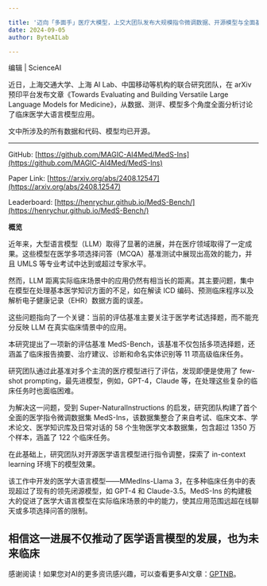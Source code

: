```yaml
---

title: '迈向「多面手」医疗大模型，上交大团队发布大规模指令微调数据、开源模型与全面基准测试'
date: 2024-09-05
author: ByteAILab

---
```


编辑 | ScienceAI

近日，上海交通大学、上海 AI Lab、中国移动等机构的联合研究团队，在 arXiv 预印平台发布文章《Towards Evaluating and Building Versatile Large Language Models for Medicine》，从数据、测评、模型多个角度全面分析讨论了临床医学大语言模型应用。

文中所涉及的所有数据和代码、模型均已开源。

---


GitHub: [https://github.com/MAGIC-AI4Med/MedS-Ins](https://github.com/MAGIC-AI4Med/MedS-Ins)

Paper Link: [https://arxiv.org/abs/2408.12547](https://arxiv.org/abs/2408.12547)

Leaderboard: [https://henrychur.github.io/MedS-Bench/](https://henrychur.github.io/MedS-Bench/)

**概览**

近年来，大型语言模型（LLM）取得了显著的进展，并在医疗领域取得了一定成果。这些模型在医学多项选择问答（MCQA）基准测试中展现出高效的能力，并且 UMLS 等专业考试中达到或超过专家水平。

然而，LLM 距离实际临床场景中的应用仍然有相当长的距离。其主要问题，集中在模型在处理基本医学知识方面的不足，如在解读 ICD 编码、预测临床程序以及解析电子健康记录（EHR）数据方面的误差。

这些问题指向了一个关键：当前的评估基准主要关注于医学考试选择题，而不能充分反映 LLM 在真实临床情景中的应用。

本研究提出了一项新的评估基准 MedS-Bench，该基准不仅包括多项选择题，还涵盖了临床报告摘要、治疗建议、诊断和命名实体识别等 11 项高级临床任务。

研究团队通过此基准对多个主流的医疗模型进行了评估，发现即便是使用了 few-shot prompting，最先进模型，例如，GPT-4，Claude 等，在处理这些复杂的临床任务时也面临困难。

为解决这一问题，受到 Super-NaturalInstructions 的启发，研究团队构建了首个全面的医学指令微调数据集 MedS-Ins，该数据集整合了来自考试、临床文本、学术论文、医学知识库及日常对话的 58 个生物医学文本数据集，包含超过 1350 万个样本，涵盖了 122 个临床任务。

在此基础上，研究团队对开源医学语言模型进行指令调整，探索了 in-context learning 环境下的模型效果。

该工作中开发的医学大语言模型——MMedIns-Llama 3，在多种临床任务中的表现超过了现有的领先闭源模型，如 GPT-4 和 Claude-3.5。MedS-Ins 的构建极大的促进了医学大语言模型在实际临床场景的中的能力，使其应用范围远超在线聊天或多项选择问答的限制。

相信这一进展不仅推动了医学语言模型的发展，也为未来临床
---
感谢阅读！如果您对AI的更多资讯感兴趣，可以查看更多AI文章：[GPTNB](https://gptnb.com)。